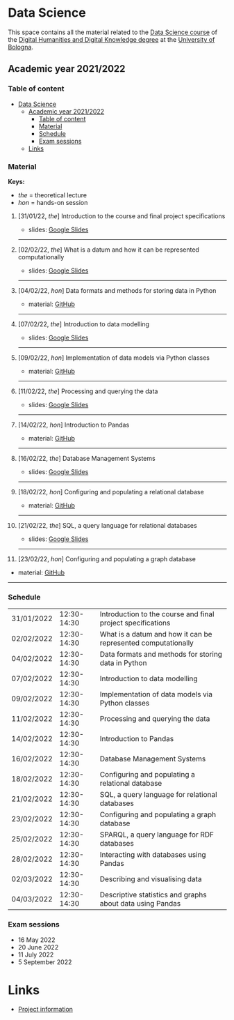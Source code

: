 # Data Science

This space contains all the material related to the [Data Science course](https://www.unibo.it/en/teaching/course-unit-catalogue/course-unit/2021/467046) of the [Digital Humanities and Digital Knowledge degree](https://corsi.unibo.it/2cycle/DigitalHumanitiesKnowledge) at the [University of Bologna](http://www.unibo.it/en).

## Academic year 2021/2022

### Table of content

- [Data Science](#data-science)
  - [Academic year 2021/2022](#academic-year-20212022)
    - [Table of content](#table-of-content)
    - [Material](#material)
    - [Schedule](#schedule)
    - [Exam sessions](#exam-sessions)
  - [Links](#links)

### Material

**Keys:**

- _the_ = theoretical lecture
- _hon_ = hands-on session

1. [31/01/22, *the*] Introduction to the course and final project specifications
   - slides: [Google Slides](https://docs.google.com/presentation/d/1BxXC3jrVAPsZs8IRdh33ljbMMkfFvvVD8DzHlvJp-yw/edit?usp=sharing)
   <hr />

2. [02/02/22, *the*] What is a datum and how it can be represented computationally
   - slides: [Google Slides](https://docs.google.com/presentation/d/174Mcbd9hHrWboYr3PaIUzn4qxWbB70HoVCwwZ7BMAZk/edit?usp=sharing)
   <hr />

3. [04/02/22, *hon*] Data formats and methods for storing data in Python
   - material: [GitHub](https://github.com/comp-data/2021-2022/tree/main/docs/handson/01)
   <hr />

4. [07/02/22, *the*] Introduction to data modelling
   - slides: [Google Slides](https://docs.google.com/presentation/d/1HQ70N95O-5kj1QfMCmdpicwpEH0KUWir8awmw0W2s1g/edit?usp=sharing)
   <hr />

5. [09/02/22, *hon*] Implementation of data models via Python classes
   - material: [GitHub](https://github.com/comp-data/2021-2022/tree/main/docs/handson/02)
   <hr />

6. [11/02/22, *the*] Processing and querying the data
   - slides: [Google Slides](https://docs.google.com/presentation/d/1Ykft-hlD2HbREdumEYVcqrX7m2wHQHTng64yQkgCyDo/edit?usp=sharing)
   <hr />

7. [14/02/22, *hon*] Introduction to Pandas
   - material: [GitHub](https://github.com/comp-data/2021-2022/tree/main/docs/handson/03)
   <hr />

8. [16/02/22, *the*] Database Management Systems
   - slides: [Google Slides](https://docs.google.com/presentation/d/1am-9--0m2NJCs7VjtOxRnCL-H3CnFDzJ-ECXb6mRy3k/edit?usp=sharing)
   <hr />

9. [18/02/22, *hon*] Configuring and populating a relational database
   - material: [GitHub](https://github.com/comp-data/2021-2022/tree/main/docs/handson/04)
   <hr />

10. [21/02/22, *the*] SQL, a query language for relational databases
    - slides: [Google Slides](https://docs.google.com/presentation/d/1uRS3fyLymSaOp0GI5juueFbXebFsLkISpUeVt9Gsh-E/edit?usp=sharing)
    <hr />

11. [23/02/22, *hon*] Configuring and populating a graph database
   - material: [GitHub](https://github.com/comp-data/2021-2022/tree/main/docs/handson/05)
   <hr />

### Schedule

<table>
    <tr><td>31/01/2022</td><td>12:30-14:30</td><td>Introduction to the course and final project specifications</td></tr>
	<tr><td>02/02/2022</td><td>12:30-14:30</td><td>What is a datum and how it can be represented computationally</td></tr>
	<tr><td>04/02/2022</td><td>12:30-14:30</td><td>Data formats and methods for storing data in Python</td></tr>
	<tr><td>07/02/2022</td><td>12:30-14:30</td><td>Introduction to data modelling</td></tr>
	<tr><td>09/02/2022</td><td>12:30-14:30</td><td>Implementation of data models via Python classes</td></tr>
	<tr><td>11/02/2022</td><td>12:30-14:30</td><td>Processing and querying the data</td></tr>
	<tr><td>14/02/2022</td><td>12:30-14:30</td><td>Introduction to Pandas</td></tr>
	<tr><td>16/02/2022</td><td>12:30-14:30</td><td>Database Management Systems</td></tr>
	<tr><td>18/02/2022</td><td>12:30-14:30</td><td>Configuring and populating a relational database</td></tr>
	<tr><td>21/02/2022</td><td>12:30-14:30</td><td>SQL, a query language for relational databases</td></tr>
	<tr><td>23/02/2022</td><td>12:30-14:30</td><td>Configuring and populating a graph database</td></tr>
	<tr><td>25/02/2022</td><td>12:30-14:30</td><td>SPARQL, a query language for RDF databases</td></tr>
	<tr><td>28/02/2022</td><td>12:30-14:30</td><td>Interacting with databases using Pandas</td></tr>
	<tr><td>02/03/2022</td><td>12:30-14:30</td><td>Describing and visualising data</td></tr>
	<tr><td>04/03/2022</td><td>12:30-14:30</td><td>Descriptive statistics and graphs about data using Pandas</td></tr>
</table>

### Exam sessions

- 16 May 2022
- 20 June 2022
- 11 July 2022
- 5 September 2022

# Links

- [Project information](https://github.com/comp-data/2021-2022/tree/main/docs/project)
